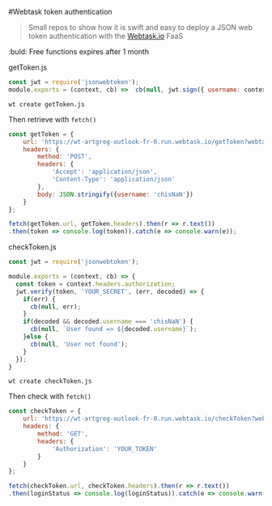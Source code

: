 #Webtask token authentication

>Small repos to show how it is swift and easy to deploy a JSON web token authentication with the [Webtask.io](https://webtask.io/) FaaS

:buld: Free functions expires after 1 month

getToken.js

```js
const jwt = require('jsonwebtoken');
module.exports = (context, cb) =>  cb(null, jwt.sign({ username: context.data.username }, 'YOUR_SECRET', { expiresIn: '1h' }));
```

`wt create getToken.js`

Then retrieve with `fetch()`

```js
const getToken = {
    url: 'https://wt-artgreg-outlook-fr-0.run.webtask.io/getToken?webtask_no_cache=1',
    headers: {
        method: 'POST',
        headers: {
            'Accept': 'application/json',
            'Content-Type': 'application/json'
        },
        body: JSON.stringify({username: 'chisNaN'})
    }
};

fetch(getToken.url, getToken.headers).then(r => r.text())
.then(token => console.log(token)).catch(e => console.warn(e));
```

checkToken.js

```js
const jwt = require('jsonwebtoken');

module.exports = (context, cb) => {
  const token = context.headers.authorization;
  jwt.verify(token, 'YOUR_SECRET', (err, decoded) => {
    if(err) {
      cb(null, err);
    }
    if(decoded && decoded.username === 'chisNaN') {
      cb(null, `User found => ${decoded.username}`);
    }else {
      cb(null, 'User not found');
    }
  });
}
```

`wt create checkToken.js`

Then check with `fetch()`

```js
const checkToken = {
    url: 'https://wt-artgreg-outlook-fr-0.run.webtask.io/checkToken?webtask_no_cache=1',
    headers: {
        method: 'GET',
        headers: {
            'Authorization': 'YOUR_TOKEN'
        }
    }
};

fetch(checkToken.url, checkToken.headers).then(r => r.text())
.then(loginStatus => console.log(loginStatus)).catch(e => console.warn(e));
```
